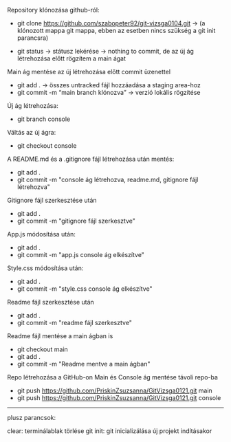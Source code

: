 Repository klónozása github-ról:
- git clone https://github.com/szabopeter92/git-vizsga0104.git
  -> (a klónozott mappa git mappa, ebben az esetben nincs szükség a git init parancsra)

- git status -> státusz lekérése -> nothing to commit, de az új ág létrehozása előtt rögzítem a main ágat

Main ág mentése az új létrehozása előtt commit üzenettel
- git add . -> összes untracked fájl hozzáadása a staging area-hoz
- git commit -m “main branch klónozva” -> verzió lokális rögzítése


Új ág létrehozása:
- git branch console


Váltás az új ágra:
- git checkout console


A README.md és a .gitignore fájl létrehozása után mentés:
- git add .
- git commit -m "console ág létrehozva, readme.md, gitignore fájl létrehozva"


Gitignore fájl szerkesztése után
- git add .
- git commit -m "gitignore fájl szerkesztve"


App.js módosítása után:
- git add .
- git commit -m "app.js console ág elkészítve"


Style.css módosítása után:
- git add .
- git commit -m "style.css console ág elkészítve"


Readme fájl szerkesztése után
- git add .
- git commit -m "readme fájl szerkesztve"

Readme fájl mentése a main ágban is
- git checkout main
- git add .
- git commit -m "Readme mentve a main ágban"


Repo létrehozása a GitHub-on
Main és Console ág mentése távoli repo-ba
- git push https://github.com/PriskinZsuzsanna/GitVizsga0121.git main
- git push https://github.com/PriskinZsuzsanna/GitVizsga0121.git console


--------
plusz parancsok:

clear: terminálablak törlése
git init: git inicializálása új projekt indításakor

